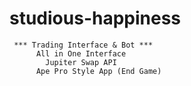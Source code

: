 # studious-happiness

     *** Trading Interface & Bot *** 
          All in One Interface
            Jupiter Swap API
          Ape Pro Style App (End Game)
          
